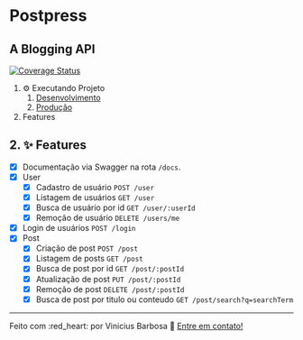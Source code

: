 # Postpress
## A Blogging API

[![Coverage Status](https://coveralls.io/repos/github/bmviniciuss/postpress/badge.svg?branch=main)](https://coveralls.io/github/bmviniciuss/postpress?branch=main)

1. :gear: Executando Projeto
   1. [Desenvolvimento](./docs/installation-dev.md)
   2. [Produção](./docs/installation-prod.md)
2. Features

## 2. :sparkles: Features
- [x] Documentação via Swagger na rota `/docs`.
- [x] User
  - [x] Cadastro de usuário `POST /user`
  - [x] Listagem de usuários `GET /user`
  - [x] Busca de usuário por id `GET /user/:userId`
  - [x] Remoção de usuário `DELETE /users/me`
- [x] Login de usuários `POST /login`
- [x] Post
  - [x] Criação de post `POST /post`
  - [x] Listagem de posts `GET /post`
  - [x] Busca de post por id `GET /post/:postId`
  - [x] Atualização de post `PUT /post/:postId`
  - [x] Remoção de post `DELETE /post/:postId`
  - [x] Busca de post por titulo ou conteudo `GET /post/search?q=searchTerm`

---
Feito com :red_heart: por Vinicius Barbosa :wave: [Entre em contato!](https://www.linkedin.com/in/bmviniciuss/)




